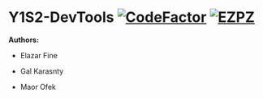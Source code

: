 # Y1S2-DevTools [![CodeFactor](https://www.codefactor.io/repository/github/elfein7night/y1s2-devtools/badge)](https://www.codefactor.io/repository/github/elfein7night/y1s2-devtools) [![EZPZ](https://img.shields.io/badge/Easy_Peasy-Lemon_Squeezy-success)](https://www.youtube.com/watch?v=dQw4w9WgXcQ)
**Authors:**

- Elazar Fine

- Gal Karasnty

- Maor Ofek
